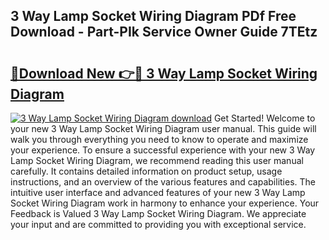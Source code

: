 ## 3 Way Lamp Socket Wiring Diagram PDf Free Download - Part-PIk Service Owner Guide 7TEtz

# <h2><a href="http://dfnhs1s.blite.top/?on=3+Way+Lamp+Socket+Wiring+Diagram">🔗Download New 👉🔴 3 Way Lamp Socket Wiring Diagram</a></h2>

[![3 Way Lamp Socket Wiring Diagram download](https://i.imgur.com/lujVjoI.png)](http://dfnhs1s.blite.top/?on=3+Way+Lamp+Socket+Wiring+Diagram)
Get Started! Welcome to your new 3 Way Lamp Socket Wiring Diagram user manual. This guide will walk you through everything you need to know to operate and maximize your experience. To ensure a successful experience with your new 3 Way Lamp Socket Wiring Diagram, we recommend reading this user manual carefully. It contains detailed information on product setup, usage instructions, and an overview of the various features and capabilities. The intuitive user interface and advanced features of your new 3 Way Lamp Socket Wiring Diagram work in harmony to enhance your experience. Your Feedback is Valued 3 Way Lamp Socket Wiring Diagram. We appreciate your input and are committed to providing you with exceptional service.
